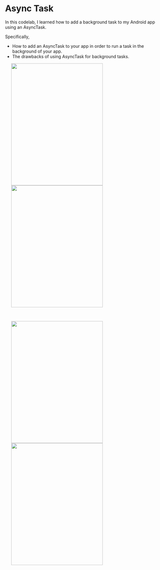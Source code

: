 # Async Task

In this codelab, I learned how to add a background task to my Android app using an AsyncTask.<br />

Specifically,
- How to add an AsyncTask to your app in order to run a task in the background of your app.
- The drawbacks of using AsyncTask for background tasks.<br />

<p float="left">
  <img src="" width="300" height="400" hspace="20">
  <img src="" width="300" height="400" hspace="20">
</p>
<br />
<p float="left">
  <img src="" width="300" height="400" hspace="20">
  <img src="" width="300" height="400" hspace="20">
</p>

